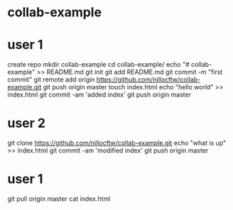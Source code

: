 # collab-example

# user 1
create repo
mkdir collab-example
cd collab-example/
echo "# collab-example" >> README.md
git init
git add README.md
git commit -m "first commit"
git remote add origin https://github.com/nillocftw/collab-example.git
git push origin master
touch index.html
echo "hello world" >> index.html
git commit -am 'added index'
git push origin master

# user 2
git clone https://github.com/nillocftw/collab-example.git
echo "what is up" >> index.html
git commit -am 'modified index'
git push origin master

# user 1
git pull origin master
cat index.html